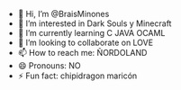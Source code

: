 - 👋 Hi, I’m @BraisMinones
- 👀 I’m interested in Dark Souls y Minecraft
- 🌱 I’m currently learning C JAVA OCAML 
- 💞️ I’m looking to collaborate on LOVE
- 📫 How to reach me: ÑORDOLAND
- 😄 Pronouns: NO
- ⚡ Fun fact: chipidragon maricón

<!---
BraisMinones/BraisMinones is a ✨ special ✨ repository because its `README.md` (this file) appears on your GitHub profile.
You can click the Preview link to take a look at your changes.
--->
